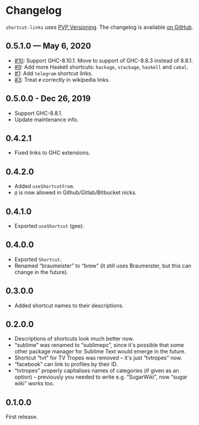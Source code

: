 # Changelog

`shortcut-links` uses [PVP Versioning][1].
The changelog is available [on GitHub][2].

## 0.5.1.0 — May 6, 2020

* [#10](https://github.com/kowainik/colourista/issues/10):
  Support GHC-8.10.1. Move to support of GHC-8.8.3 instead of 8.8.1.
* [#9](https://github.com/kowainik/colourista/issues/9):
  Add more Haskell shortcuts: `hackage`, `stackage`, `haskell` and `cabal`.
* [#1](https://github.com/kowainik/colourista/issues/1):
  Add `telegram` shortcut links.
* [#3](https://github.com/kowainik/colourista/issues/3):
  Treat `#` correctly in wikipedia links.

## 0.5.0.0 - Dec 26, 2019

* Support GHC-8.8.1.
* Update maintenance info.

## 0.4.2.1

* Fixed links to GHC extensions.

## 0.4.2.0

* Added `useShortcutFrom`.
* `@` is now allowed in Github/Gitlab/Bitbucket nicks.

## 0.4.1.0

* Exported `useShortcut` (gee).

## 0.4.0.0

* Exported `Shortcut`.
* Renamed “braumeister” to “brew” (it still uses Braumeister, but this can change in the future).

## 0.3.0.0

* Added shortcut names to their descriptions.

## 0.2.0.0

* Descriptions of shortcuts look much better now.
* “sublime” was renamed to “sublimepc”, since it's possible that some other package manager for Sublime Text would emerge in the future.
* Shortcut “tvt” for TV Tropes was removed – it's just “tvtropes” now.
* “facebook” can link to profiles by their ID.
* “tvtropes” properly capitalises names of categories (if given as an option) – previously you needed to write e.g. “SugarWiki”, now “sugar wiki” works too.

## 0.1.0.0

First release.

[1]: https://pvp.haskell.org
[2]: https://github.com/kowainik/shortcut-links/releases

